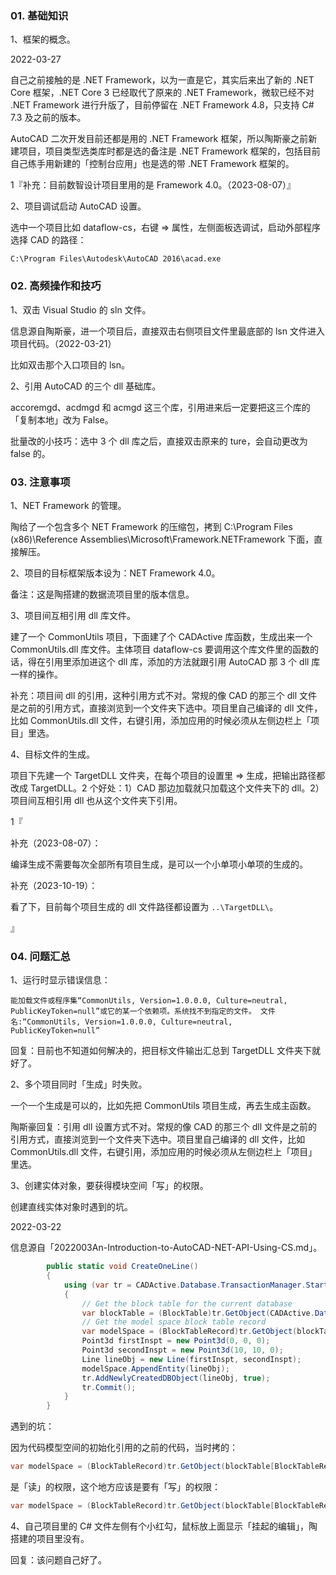 ### 01. 基础知识

1、框架的概念。

2022-03-27

自己之前接触的是 .NET Framework，以为一直是它，其实后来出了新的 .NET Core 框架，.NET Core 3 已经取代了原来的 .NET Framework，微软已经不对 .NET Framework 进行升版了，目前停留在 .NET Framework 4.8，只支持 C# 7.3 及之前的版本。

AutoCAD 二次开发目前还都是用的 .NET Framework 框架，所以陶斯豪之前新建项目，项目类型选类库时都是选的备注是 .NET Framework 框架的，包括目前自己练手用新建的「控制台应用」也是选的带 .NET Framework 框架的。

1『补充：目前数智设计项目里用的是 Framework 4.0。（2023-08-07）』

2、项目调试启动 AutoCAD 设置。

选中一个项目比如 dataflow-cs，右键 => 属性，左侧面板选调试，启动外部程序选择 CAD 的路径：

```
C:\Program Files\Autodesk\AutoCAD 2016\acad.exe
```

### 02. 高频操作和技巧

1、双击 Visual Studio 的 sln 文件。

信息源自陶斯豪，进一个项目后，直接双击右侧项目文件里最底部的 lsn 文件进入项目代码。（2022-03-21）

比如双击那个入口项目的 lsn。

2、引用 AutoCAD 的三个 dll 基础库。

accoremgd、acdmgd 和 acmgd 这三个库，引用进来后一定要把这三个库的「复制本地」改为 False。

批量改的小技巧：选中 3 个 dll 库之后，直接双击原来的 ture，会自动更改为 false 的。

### 03. 注意事项

1、NET Framework 的管理。

陶给了一个包含多个 NET Framework 的压缩包，拷到 C:\Program Files (x86)\Reference Assemblies\Microsoft\Framework\.NETFramework 下面，直接解压。

2、项目的目标框架版本设为：NET Framework 4.0。

备注：这是陶搭建的数据流项目里的版本信息。

3、项目间互相引用 dll 库文件。

建了一个 CommonUtils 项目，下面建了个 CADActive 库函数，生成出来一个 CommonUtils.dll 库文件。主体项目 dataflow-cs 要调用这个库文件里的函数的话，得在引用里添加进这个 dll 库，添加的方法就跟引用 AutoCAD 那 3 个 dll 库一样的操作。

补充：项目间 dll 的引用，这种引用方式不对。常规的像 CAD 的那三个 dll 文件是之前的引用方式，直接浏览到一个文件夹下选中。项目里自己编译的 dll 文件，比如 CommonUtils.dll 文件，右键引用，添加应用的时候必须从左侧边栏上「项目」里选。

4、目标文件的生成。

项目下先建一个 TargetDLL 文件夹，在每个项目的设置里 => 生成，把输出路径都改成 TargetDLL。2 个好处：1）CAD 那边加载就只加载这个文件夹下的 dll。2）项目间互相引用 dll 也从这个文件夹下引用。

1『

补充（2023-08-07）：

编译生成不需要每次全部所有项目生成，是可以一个小单项小单项的生成的。

补充（2023-10-19）：

看了下，目前每个项目生成的 dll 文件路径都设置为 `..\TargetDLL\`。

』

### 04. 问题汇总

1、运行时显示错误信息：

```
能加载文件或程序集“CommonUtils, Version=1.0.0.0, Culture=neutral, PublicKeyToken=null”或它的某一个依赖项。系统找不到指定的文件。 文件名:“CommonUtils, Version=1.0.0.0, Culture=neutral, PublicKeyToken=null”
```

回复：目前也不知道如何解决的，把目标文件输出汇总到 TargetDLL 文件夹下就好了。

2、多个项目同时「生成」时失败。

一个一个生成是可以的，比如先把 CommonUtils 项目生成，再去生成主函数。

陶斯豪回复：引用 dll 设置方式不对。常规的像 CAD 的那三个 dll 文件是之前的引用方式，直接浏览到一个文件夹下选中。项目里自己编译的 dll 文件，比如 CommonUtils.dll 文件，右键引用，添加应用的时候必须从左侧边栏上「项目」里选。

3、创建实体对象，要获得模块空间「写」的权限。

创建直线实体对象时遇到的坑。

2022-03-22

信息源自「2022003An-Introduction-to-AutoCAD-NET-API-Using-CS.md」。

```cs
        public static void CreateOneLine()
        {
            using (var tr = CADActive.Database.TransactionManager.StartTransaction())
            {
                // Get the block table for the current database
                var blockTable = (BlockTable)tr.GetObject(CADActive.Database.BlockTableId, OpenMode.ForRead);
                // Get the model space block table record
                var modelSpace = (BlockTableRecord)tr.GetObject(blockTable[BlockTableRecord.ModelSpace], OpenMode.ForWrite);
                Point3d firstInspt = new Point3d(0, 0, 0);
                Point3d secondInspt = new Point3d(10, 10, 0);
                Line lineObj = new Line(firstInspt, secondInspt);
                modelSpace.AppendEntity(lineObj);
                tr.AddNewlyCreatedDBObject(lineObj, true);
                tr.Commit();
            }
        }
```

遇到的坑：

因为代码模型空间的初始化引用的之前的代码，当时拷的：

```cs
var modelSpace = (BlockTableRecord)tr.GetObject(blockTable[BlockTableRecord.ModelSpace], OpenMode.ForRead);
```

是「读」的权限，这个地方应该是要有「写」的权限：

```cs
var modelSpace = (BlockTableRecord)tr.GetObject(blockTable[BlockTableRecord.ModelSpace], OpenMode.ForWrite);
```

4、自己项目里的 C# 文件左侧有个小红勾，鼠标放上面显示「挂起的编辑」，陶搭建的项目里没有。

回复：该问题自己好了。